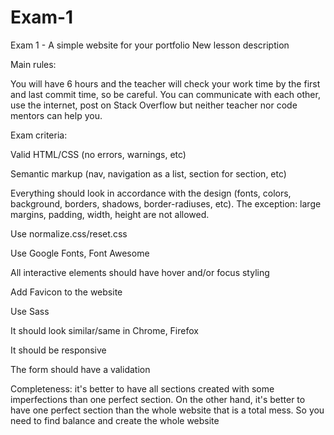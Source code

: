 # Exam-1

Exam 1 - A simple website for your portfolio
New lesson description

Main rules:

You will have 6 hours and the teacher will check your work time by the first and last commit time, so be careful. You can communicate with each other, use the internet, post on Stack Overflow but neither teacher nor code mentors can help you.

Exam criteria:

Valid HTML/CSS (no errors, warnings, etc)

Semantic markup (nav, navigation as a list, section for section, etc)

Everything should look in accordance with the design (fonts, colors, background, borders, shadows, border-radiuses, etc). The exception: large margins, padding, width, height are not allowed.

Use normalize.css/reset.css

Use Google Fonts, Font Awesome

All interactive elements should have hover and/or focus styling

Add Favicon to the website

Use Sass

It should look similar/same in Chrome, Firefox

It should be responsive

The form should have a validation

Completeness: it's better to have all sections created with some imperfections than one perfect section. On the other hand, it's better to have one perfect section than the whole website that is a total mess. So you need to find balance and create the whole website
